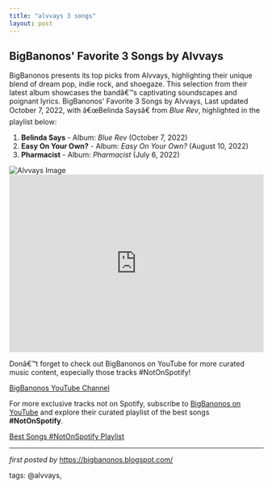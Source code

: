 ```yaml
---
title: "alvvays 3 songs"
layout: post
---
```

<h2>BigBanonos' Favorite 3 Songs by Alvvays</h2>
<p>BigBanonos presents its top picks from Alvvays, highlighting their unique blend of dream pop, indie rock, and shoegaze. This selection from their latest album showcases the bandâ€™s captivating soundscapes and poignant lyrics. BigBanonos' Favorite 3 Songs by Alvvays, Last updated October 7, 2022, with â€œBelinda Saysâ€ from <em>Blue Rev</em>, highlighted in the playlist below:</p> <ol> <li><strong>Belinda Says</strong> - Album: <em>Blue Rev</em> (October 7, 2022)</li> <li><strong>Easy On Your Own?</strong> - Album: <em>Easy On Your Own?</em> (August 10, 2022)</li> <li><strong>Pharmacist</strong> - Album: <em>Pharmacist</em> (July 6, 2022)</li>
</ol> <img alt="Alvvays Image" src="https://cdn.prod.website-files.com/651c2b9cfa7b60ad8a18e475/6641d334ef6c1d3a543be128_alvays-web.jpeg" /> <div> <iframe allow="autoplay; clipboard-write; encrypted-media; fullscreen; picture-in-picture" allowfullscreen="" frameborder="0" height="352" loading="lazy" src="https://open.spotify.com/embed/playlist/2557ol2jJXb6FkWakzlJ6M?utm_source=generator" width="100%"></iframe>
</div> <p>Donâ€™t forget to check out BigBanonos on YouTube for more curated music content, especially those tracks #NotOnSpotify!</p>
<p><a href="https://www.youtube.com/@BigBanonos">BigBanonos YouTube Channel</a></p>


<!--Subscribe and Playlist Links-->
<div>
    <p>For more exclusive tracks not on Spotify, subscribe to <a href="https://www.youtube.com/@BigBanonos" target="_blank">BigBanonos on YouTube</a> and explore their curated playlist of the best songs <strong>#NotOnSpotify</strong>.</p>
    <p><a href="https://www.youtube.com/playlist?list=PLtuNtuTatqI0kFahUCbtbfenC_ET5O_tr" target="_blank">Best Songs #NotOnSpotify Playlist<br /></a></p></div>

<hr />

<p><em>first posted by</em> <a href="https://bigbanonos.blogspot.com/" rel="noopener" target="_new">https://bigbanonos.blogspot.com/</a></p>

<p>tags: @alvvays,</p>
